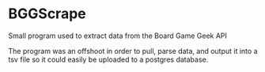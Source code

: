 # BGGScrape
Small program used to extract data from the Board Game Geek API

The program was an offshoot in order to pull, parse data, and output it into a tsv file so it could easily be uploaded to a postgres database. 
